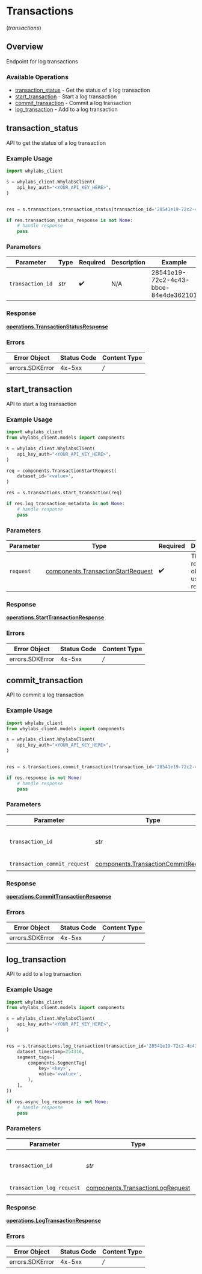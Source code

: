 # Transactions
(*transactions*)

## Overview

Endpoint for log transactions

### Available Operations

* [transaction_status](#transaction_status) - Get the status of a log transaction
* [start_transaction](#start_transaction) - Start a log transaction
* [commit_transaction](#commit_transaction) - Commit a log transaction
* [log_transaction](#log_transaction) - Add to a log transaction

## transaction_status

API to get the status of a log transaction

### Example Usage

```python
import whylabs_client

s = whylabs_client.WhylabsClient(
    api_key_auth="<YOUR_API_KEY_HERE>",
)


res = s.transactions.transaction_status(transaction_id='28541e19-72c2-4c43-bbce-84e4de362101')

if res.transaction_status_response is not None:
    # handle response
    pass

```

### Parameters

| Parameter                            | Type                                 | Required                             | Description                          | Example                              |
| ------------------------------------ | ------------------------------------ | ------------------------------------ | ------------------------------------ | ------------------------------------ |
| `transaction_id`                     | *str*                                | :heavy_check_mark:                   | N/A                                  | 28541e19-72c2-4c43-bbce-84e4de362101 |


### Response

**[operations.TransactionStatusResponse](../../models/operations/transactionstatusresponse.md)**
### Errors

| Error Object    | Status Code     | Content Type    |
| --------------- | --------------- | --------------- |
| errors.SDKError | 4x-5xx          | */*             |

## start_transaction

API to start a log transaction

### Example Usage

```python
import whylabs_client
from whylabs_client.models import components

s = whylabs_client.WhylabsClient(
    api_key_auth="<YOUR_API_KEY_HERE>",
)

req = components.TransactionStartRequest(
    dataset_id='<value>',
)

res = s.transactions.start_transaction(req)

if res.log_transaction_metadata is not None:
    # handle response
    pass

```

### Parameters

| Parameter                                                                                | Type                                                                                     | Required                                                                                 | Description                                                                              |
| ---------------------------------------------------------------------------------------- | ---------------------------------------------------------------------------------------- | ---------------------------------------------------------------------------------------- | ---------------------------------------------------------------------------------------- |
| `request`                                                                                | [components.TransactionStartRequest](../../models/components/transactionstartrequest.md) | :heavy_check_mark:                                                                       | The request object to use for the request.                                               |


### Response

**[operations.StartTransactionResponse](../../models/operations/starttransactionresponse.md)**
### Errors

| Error Object    | Status Code     | Content Type    |
| --------------- | --------------- | --------------- |
| errors.SDKError | 4x-5xx          | */*             |

## commit_transaction

API to commit a log transaction

### Example Usage

```python
import whylabs_client
from whylabs_client.models import components

s = whylabs_client.WhylabsClient(
    api_key_auth="<YOUR_API_KEY_HERE>",
)


res = s.transactions.commit_transaction(transaction_id='28541e19-72c2-4c43-bbce-84e4de362101', transaction_commit_request=components.TransactionCommitRequest())

if res.response is not None:
    # handle response
    pass

```

### Parameters

| Parameter                                                                                  | Type                                                                                       | Required                                                                                   | Description                                                                                | Example                                                                                    |
| ------------------------------------------------------------------------------------------ | ------------------------------------------------------------------------------------------ | ------------------------------------------------------------------------------------------ | ------------------------------------------------------------------------------------------ | ------------------------------------------------------------------------------------------ |
| `transaction_id`                                                                           | *str*                                                                                      | :heavy_check_mark:                                                                         | N/A                                                                                        | 28541e19-72c2-4c43-bbce-84e4de362101                                                       |
| `transaction_commit_request`                                                               | [components.TransactionCommitRequest](../../models/components/transactioncommitrequest.md) | :heavy_check_mark:                                                                         | N/A                                                                                        |                                                                                            |


### Response

**[operations.CommitTransactionResponse](../../models/operations/committransactionresponse.md)**
### Errors

| Error Object    | Status Code     | Content Type    |
| --------------- | --------------- | --------------- |
| errors.SDKError | 4x-5xx          | */*             |

## log_transaction

API to add to a log transaction

### Example Usage

```python
import whylabs_client
from whylabs_client.models import components

s = whylabs_client.WhylabsClient(
    api_key_auth="<YOUR_API_KEY_HERE>",
)


res = s.transactions.log_transaction(transaction_id='28541e19-72c2-4c43-bbce-84e4de362101', transaction_log_request=components.TransactionLogRequest(
    dataset_timestamp=254316,
    segment_tags=[
        components.SegmentTag(
            key='<key>',
            value='<value>',
        ),
    ],
))

if res.async_log_response is not None:
    # handle response
    pass

```

### Parameters

| Parameter                                                                            | Type                                                                                 | Required                                                                             | Description                                                                          | Example                                                                              |
| ------------------------------------------------------------------------------------ | ------------------------------------------------------------------------------------ | ------------------------------------------------------------------------------------ | ------------------------------------------------------------------------------------ | ------------------------------------------------------------------------------------ |
| `transaction_id`                                                                     | *str*                                                                                | :heavy_check_mark:                                                                   | N/A                                                                                  | 28541e19-72c2-4c43-bbce-84e4de362101                                                 |
| `transaction_log_request`                                                            | [components.TransactionLogRequest](../../models/components/transactionlogrequest.md) | :heavy_check_mark:                                                                   | N/A                                                                                  |                                                                                      |


### Response

**[operations.LogTransactionResponse](../../models/operations/logtransactionresponse.md)**
### Errors

| Error Object    | Status Code     | Content Type    |
| --------------- | --------------- | --------------- |
| errors.SDKError | 4x-5xx          | */*             |
